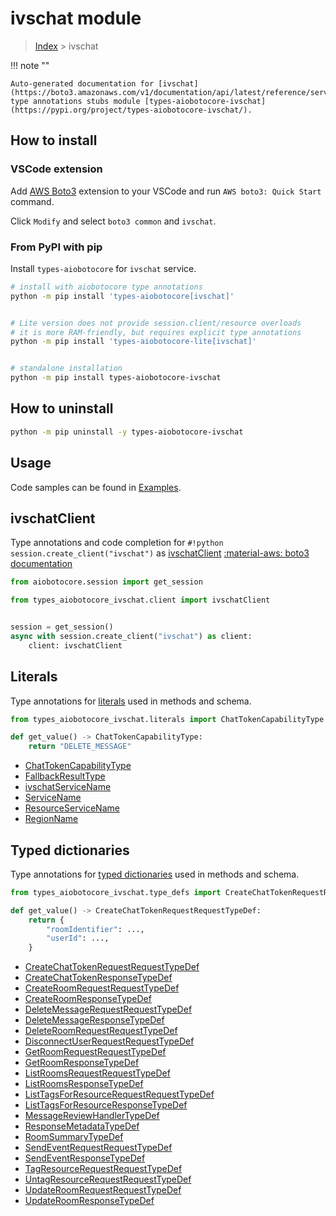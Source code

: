 # ivschat module

> [Index](../README.md) > ivschat


!!! note ""

    Auto-generated documentation for [ivschat](https://boto3.amazonaws.com/v1/documentation/api/latest/reference/services/ivschat.html#ivschat)
    type annotations stubs module [types-aiobotocore-ivschat](https://pypi.org/project/types-aiobotocore-ivschat/).

## How to install

### VSCode extension

Add [AWS Boto3](https://marketplace.visualstudio.com/items?itemName=Boto3typed.boto3-ide)
extension to your VSCode and run `AWS boto3: Quick Start` command.

Click `Modify` and select `boto3 common` and `ivschat`.

### From PyPI with pip

Install `types-aiobotocore` for `ivschat` service.

```bash
# install with aiobotocore type annotations
python -m pip install 'types-aiobotocore[ivschat]'


# Lite version does not provide session.client/resource overloads
# it is more RAM-friendly, but requires explicit type annotations
python -m pip install 'types-aiobotocore-lite[ivschat]'


# standalone installation
python -m pip install types-aiobotocore-ivschat
```



## How to uninstall

```bash
python -m pip uninstall -y types-aiobotocore-ivschat
```

## Usage

Code samples can be found in [Examples](./usage.md).

## ivschatClient

Type annotations and code completion for  `#!python session.create_client("ivschat")` as [ivschatClient](./client.md)
[:material-aws: boto3 documentation](https://boto3.amazonaws.com/v1/documentation/api/latest/reference/services/ivschat.html#ivschat.Client)

```python title="Usage example"
from aiobotocore.session import get_session

from types_aiobotocore_ivschat.client import ivschatClient


session = get_session()
async with session.create_client("ivschat") as client:
    client: ivschatClient
```








## Literals

Type annotations for [literals](./literals.md) used in methods and schema.

```python title="Usage example"
from types_aiobotocore_ivschat.literals import ChatTokenCapabilityType

def get_value() -> ChatTokenCapabilityType:
    return "DELETE_MESSAGE"
```

- [ChatTokenCapabilityType](./literals.md#chattokencapabilitytype)
- [FallbackResultType](./literals.md#fallbackresulttype)
- [ivschatServiceName](./literals.md#ivschatservicename)
- [ServiceName](./literals.md#servicename)
- [ResourceServiceName](./literals.md#resourceservicename)
- [RegionName](./literals.md#regionname)




## Typed dictionaries

Type annotations for [typed dictionaries](./type_defs.md) used in methods and schema.

```python title="Usage example"
from types_aiobotocore_ivschat.type_defs import CreateChatTokenRequestRequestTypeDef

def get_value() -> CreateChatTokenRequestRequestTypeDef:
    return {
        "roomIdentifier": ...,
        "userId": ...,
    }
```

- [CreateChatTokenRequestRequestTypeDef](./type_defs.md#createchattokenrequestrequesttypedef)
- [CreateChatTokenResponseTypeDef](./type_defs.md#createchattokenresponsetypedef)
- [CreateRoomRequestRequestTypeDef](./type_defs.md#createroomrequestrequesttypedef)
- [CreateRoomResponseTypeDef](./type_defs.md#createroomresponsetypedef)
- [DeleteMessageRequestRequestTypeDef](./type_defs.md#deletemessagerequestrequesttypedef)
- [DeleteMessageResponseTypeDef](./type_defs.md#deletemessageresponsetypedef)
- [DeleteRoomRequestRequestTypeDef](./type_defs.md#deleteroomrequestrequesttypedef)
- [DisconnectUserRequestRequestTypeDef](./type_defs.md#disconnectuserrequestrequesttypedef)
- [GetRoomRequestRequestTypeDef](./type_defs.md#getroomrequestrequesttypedef)
- [GetRoomResponseTypeDef](./type_defs.md#getroomresponsetypedef)
- [ListRoomsRequestRequestTypeDef](./type_defs.md#listroomsrequestrequesttypedef)
- [ListRoomsResponseTypeDef](./type_defs.md#listroomsresponsetypedef)
- [ListTagsForResourceRequestRequestTypeDef](./type_defs.md#listtagsforresourcerequestrequesttypedef)
- [ListTagsForResourceResponseTypeDef](./type_defs.md#listtagsforresourceresponsetypedef)
- [MessageReviewHandlerTypeDef](./type_defs.md#messagereviewhandlertypedef)
- [ResponseMetadataTypeDef](./type_defs.md#responsemetadatatypedef)
- [RoomSummaryTypeDef](./type_defs.md#roomsummarytypedef)
- [SendEventRequestRequestTypeDef](./type_defs.md#sendeventrequestrequesttypedef)
- [SendEventResponseTypeDef](./type_defs.md#sendeventresponsetypedef)
- [TagResourceRequestRequestTypeDef](./type_defs.md#tagresourcerequestrequesttypedef)
- [UntagResourceRequestRequestTypeDef](./type_defs.md#untagresourcerequestrequesttypedef)
- [UpdateRoomRequestRequestTypeDef](./type_defs.md#updateroomrequestrequesttypedef)
- [UpdateRoomResponseTypeDef](./type_defs.md#updateroomresponsetypedef)

